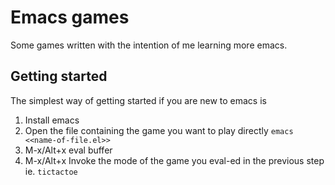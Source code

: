 # Emacs games

Some games written with the intention of me learning more emacs.

## Getting started

The simplest way of getting started if you are new to emacs is

1. Install emacs
2. Open the file containing the game you want to play directly `emacs <<name-of-file.el>>`
3. M-x/Alt+x eval buffer
4. M-x/Alt+x Invoke the mode of the game you eval-ed in the previous step ie. `tictactoe`
